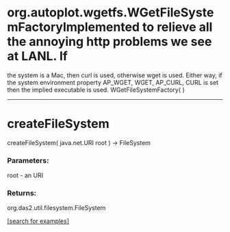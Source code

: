 # org.autoplot.wgetfs.WGetFileSystemFactoryImplemented to relieve all the annoying http problems we see at LANL.  If
 the system is a Mac, then curl is used, otherwise wget is used.  Either
 way, if the system environment property AP_WGET, WGET, AP_CURL, CURL is set
 then the implied executable is used.
WGetFileSystemFactory( )


***
<a name="createFileSystem"></a>
# createFileSystem
createFileSystem( java.net.URI root ) &rarr; FileSystem



### Parameters:
root - an URI

### Returns:
org.das2.util.filesystem.FileSystem


<a href="https://github.com/autoplot/dev/search?q=createFileSystem&unscoped_q=createFileSystem">[search for examples]</a>

